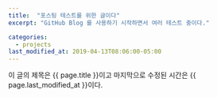 ```yaml
---
title:  "포스팅 테스트를 위한 글이다"
excerpt: "GitHub Blog 를 사용하기 시작하면서 여러 테스트 중이다."

categories:
  - projects
last_modified_at: 2019-04-13T08:06:00-05:00
---
```



이 글의 제목은 {{ page.title }}이고
마지막으로 수정된 시간은 {{ page.last_modified_at }}이다.